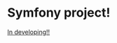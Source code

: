 <h1>Symfony project!</h1>

[In developing!!](https://snpglgcwsa-cnpgesmw7fkse.eu.s5y.io/images/under-construction.gif)